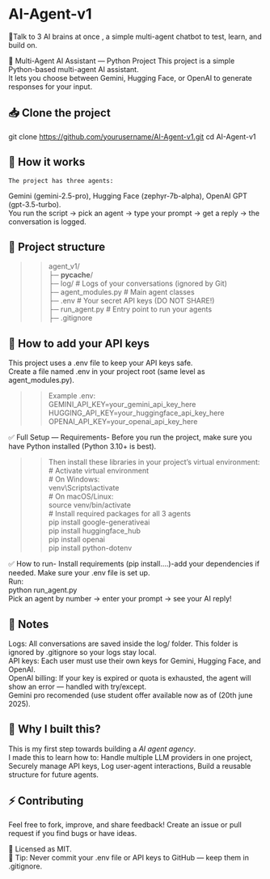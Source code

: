 # AI-Agent-v1
💫Talk to 3 AI brains at once , a simple multi-agent chatbot to test, learn, and build on.

🧩 Multi-Agent AI Assistant — Python Project
This project is a simple Python-based multi-agent AI assistant.  
It lets you choose between Gemini, Hugging Face, or OpenAI to generate responses for your input.

## 📥 Clone the project
  git clone https://github.com/yourusername/AI-Agent-v1.git
  cd AI-Agent-v1

     
## 🚀 How it works
    The project has three agents:
   Gemini (gemini-2.5-pro),
   Hugging Face (zephyr-7b-alpha),
   OpenAI GPT (gpt-3.5-turbo).  
  You run the script → pick an agent → type your prompt → get a reply → the conversation is logged.

## 📂 Project structure
>>agent_v1/  
   ├─ __pycache__/  
   ├─ log/               # Logs of your conversations (ignored by Git)  
   ├─ agent_modules.py   # Main agent classes  
   ├─ .env               # Your secret API keys (DO NOT SHARE!)  
   ├─ run_agent.py       # Entry point to run your agents  
   ├─ .gitignore  

## 🔑 How to add your API keys
  This project uses a .env file to keep your API keys safe.  
  Create a file named .env in your project root (same level as agent_modules.py).  
  >>Example .env:  
     GEMINI_API_KEY=your_gemini_api_key_here  
     HUGGING_API_KEY=your_huggingface_api_key_here  
     OPENAI_API_KEY=your_openai_api_key_here  

✅ Full Setup — Requirements-
  Before you run the project, make sure you have Python installed (Python 3.10+ is best).
  >>Then install these libraries in your project’s virtual environment:  
     # Activate virtual environment  
     # On Windows:  
     venv\Scripts\activate  
     # On macOS/Linux:  
     source venv/bin/activate  
     # Install required packages for all 3 agents  
     pip install google-generativeai  
     pip install huggingface_hub   
     pip install openai  
     pip install python-dotenv  

✅ How to run-
  Install requirements (pip install....)-add your dependencies if needed.
  Make sure your .env file is set up.  
 Run:  
   python run_agent.py  
  Pick an agent by number → enter your prompt → see your AI reply!  

## 📌 Notes
  Logs: All conversations are saved inside the log/ folder. This folder is ignored by .gitignore so your logs stay local.  
  API keys: Each user must use their own keys for Gemini, Hugging Face, and OpenAI.  
  OpenAI billing: If your key is expired or quota is exhausted, the agent will show an error — handled with try/except.  
  Gemini pro recomended (use student offer available now as of (20th june 2025). 

## 🫧 Why I built this?
  This is my first step towards building a *AI agent agency*.  
  I made this to learn how to:
    Handle multiple LLM providers in one project,
    Securely manage API keys,
    Log user-agent interactions,
    Build a reusable structure for future agents.  

## ⚡️ Contributing
  Feel free to fork, improve, and share feedback!
  Create an issue or pull request if you find bugs or have ideas.

📃 Licensed as MIT.   
📌 Tip: Never commit your .env file or API keys to GitHub — keep them in .gitignore.

